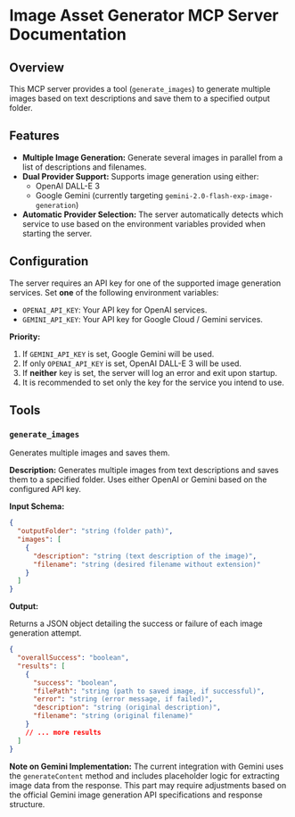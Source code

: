 # Image Asset Generator MCP Server Documentation

## Overview

This MCP server provides a tool (`generate_images`) to generate multiple images based on text descriptions and save them to a specified output folder.

## Features

*   **Multiple Image Generation:** Generate several images in parallel from a list of descriptions and filenames.
*   **Dual Provider Support:** Supports image generation using either:
    *   OpenAI DALL-E 3
    *   Google Gemini (currently targeting `gemini-2.0-flash-exp-image-generation`)
*   **Automatic Provider Selection:** The server automatically detects which service to use based on the environment variables provided when starting the server.

## Configuration

The server requires an API key for one of the supported image generation services. Set **one** of the following environment variables:

*   `OPENAI_API_KEY`: Your API key for OpenAI services.
*   `GEMINI_API_KEY`: Your API key for Google Cloud / Gemini services.

**Priority:**

1.  If `GEMINI_API_KEY` is set, Google Gemini will be used.
2.  If only `OPENAI_API_KEY` is set, OpenAI DALL-E 3 will be used.
3.  If **neither** key is set, the server will log an error and exit upon startup.
4.  It is recommended to set only the key for the service you intend to use.

## Tools

### `generate_images`

Generates multiple images and saves them.

**Description:** Generates multiple images from text descriptions and saves them to a specified folder. Uses either OpenAI or Gemini based on the configured API key.

**Input Schema:**

```json
{
  "outputFolder": "string (folder path)",
  "images": [
    {
      "description": "string (text description of the image)",
      "filename": "string (desired filename without extension)"
    }
  ]
}
```

**Output:**

Returns a JSON object detailing the success or failure of each image generation attempt.

```json
{
  "overallSuccess": "boolean",
  "results": [
    {
      "success": "boolean",
      "filePath": "string (path to saved image, if successful)",
      "error": "string (error message, if failed)",
      "description": "string (original description)",
      "filename": "string (original filename)"
    }
    // ... more results
  ]
}
```

**Note on Gemini Implementation:** The current integration with Gemini uses the `generateContent` method and includes placeholder logic for extracting image data from the response. This part may require adjustments based on the official Gemini image generation API specifications and response structure.
